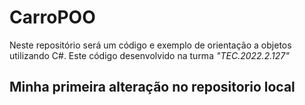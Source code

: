 # CarroPOO
Neste repositório será um código e exemplo de orientação a objetos utilizando C#. Este código desenvolvido na turma _"TEC.2022.2.127"_

## Minha primeira alteração no repositorio local